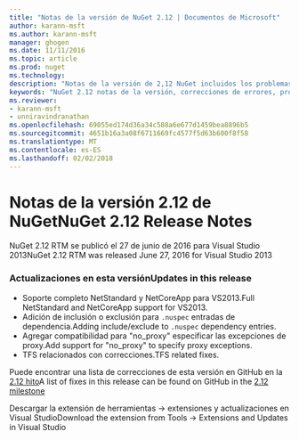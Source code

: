 ```yaml
---
title: "Notas de la versión de NuGet 2.12 | Documentos de Microsoft"
author: karann-msft
ms.author: karann-msft
manager: ghogen
ms.date: 11/11/2016
ms.topic: article
ms.prod: nuget
ms.technology: 
description: "Notas de la versión de 2,12 NuGet incluidos los problemas conocidos, correcciones de errores, las funciones agregadas y dcr."
keywords: "NuGet 2.12 notas de la versión, correcciones de errores, problemas, conocidos agregan características, DCR"
ms.reviewer:
- karann-msft
- unniravindranathan
ms.openlocfilehash: 69055ed174d36a34c588a6e677d1459bea8896b5
ms.sourcegitcommit: 4651b16a3a08f6711669fc4577f5d63b600f8f58
ms.translationtype: MT
ms.contentlocale: es-ES
ms.lasthandoff: 02/02/2018
---
```

# <a name="nuget-212-release-notes"></a><span data-ttu-id="7d92d-104">Notas de la versión 2.12 de NuGet</span><span class="sxs-lookup"><span data-stu-id="7d92d-104">NuGet 2.12 Release Notes</span></span>

<span data-ttu-id="7d92d-105">NuGet 2.12 RTM se publicó el 27 de junio de 2016 para Visual Studio 2013</span><span class="sxs-lookup"><span data-stu-id="7d92d-105">NuGet 2.12 RTM was released June 27, 2016 for Visual Studio 2013</span></span>

### <a name="updates-in-this-release"></a><span data-ttu-id="7d92d-106">Actualizaciones en esta versión</span><span class="sxs-lookup"><span data-stu-id="7d92d-106">Updates in this release</span></span>

* <span data-ttu-id="7d92d-107">Soporte completo NetStandard y NetCoreApp para VS2013.</span><span class="sxs-lookup"><span data-stu-id="7d92d-107">Full NetStandard  and NetCoreApp support for VS2013.</span></span>
* <span data-ttu-id="7d92d-108">Adición de inclusión o exclusión para `.nuspec` entradas de dependencia.</span><span class="sxs-lookup"><span data-stu-id="7d92d-108">Adding include/exclude to `.nuspec` dependency entries.</span></span>
* <span data-ttu-id="7d92d-109">Agregar compatibilidad para "no_proxy" especificar las excepciones de proxy.</span><span class="sxs-lookup"><span data-stu-id="7d92d-109">Add support for "no_proxy" to specify proxy exceptions.</span></span>
* <span data-ttu-id="7d92d-110">TFS relacionados con correcciones.</span><span class="sxs-lookup"><span data-stu-id="7d92d-110">TFS related fixes.</span></span>

<span data-ttu-id="7d92d-111">Puede encontrar una lista de correcciones de esta versión en GitHub en la [2.12 hito](https://github.com/NuGet/Home/issues?q=milestone%3A2.12+is%3Aclosed)</span><span class="sxs-lookup"><span data-stu-id="7d92d-111">A list of fixes in this release can be found on GitHub in the [2.12 milestone](https://github.com/NuGet/Home/issues?q=milestone%3A2.12+is%3Aclosed)</span></span>

<span data-ttu-id="7d92d-112">Descargar la extensión de herramientas -> extensiones y actualizaciones en Visual Studio</span><span class="sxs-lookup"><span data-stu-id="7d92d-112">Download the extension from Tools -> Extensions and Updates in Visual Studio</span></span>
